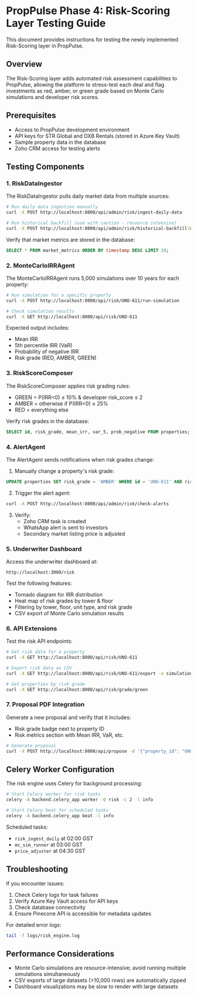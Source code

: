 # PropPulse Phase 4: Risk-Scoring Layer Testing Guide

This document provides instructions for testing the newly implemented Risk-Scoring layer in PropPulse.

## Overview

The Risk-Scoring layer adds automated risk assessment capabilities to PropPulse, allowing the platform to stress-test each deal and flag investments as red, amber, or green grade based on Monte Carlo simulations and developer risk scores.

## Prerequisites

- Access to PropPulse development environment
- API keys for STR Global and DXB Rentals (stored in Azure Key Vault)
- Sample property data in the database
- Zoho CRM access for testing alerts

## Testing Components

### 1. RiskDataIngestor

The RiskDataIngestor pulls daily market data from multiple sources:

```bash
# Run daily data ingestion manually
curl -X POST http://localhost:8000/api/admin/risk/ingest-daily-data

# Run historical backfill (use with caution - resource intensive)
curl -X POST http://localhost:8000/api/admin/risk/historical-backfill?days=30
```

Verify that market metrics are stored in the database:

```sql
SELECT * FROM market_metrics ORDER BY timestamp DESC LIMIT 10;
```

### 2. MonteCarloIRRAgent

The MonteCarloIRRAgent runs 5,000 simulations over 10 years for each property:

```bash
# Run simulation for a specific property
curl -X POST http://localhost:8000/api/risk/UNO-611/run-simulation

# Check simulation results
curl -X GET http://localhost:8000/api/risk/UNO-611
```

Expected output includes:
- Mean IRR
- 5th percentile IRR (VaR)
- Probability of negative IRR
- Risk grade (RED, AMBER, GREEN)

### 3. RiskScoreComposer

The RiskScoreComposer applies risk grading rules:
- GREEN = P(IRR<0) ≤ 10% & developer risk_score ≤ 2
- AMBER = otherwise if P(IRR<0) ≤ 25%
- RED = everything else

Verify risk grades in the database:

```sql
SELECT id, risk_grade, mean_irr, var_5, prob_negative FROM properties;
```

### 4. AlertAgent

The AlertAgent sends notifications when risk grades change:

1. Manually change a property's risk grade:
```sql
UPDATE properties SET risk_grade = 'AMBER' WHERE id = 'UNO-611' AND risk_grade = 'GREEN';
```

2. Trigger the alert agent:
```bash
curl -X POST http://localhost:8000/api/admin/risk/check-alerts
```

3. Verify:
   - Zoho CRM task is created
   - WhatsApp alert is sent to investors
   - Secondary market listing price is adjusted

### 5. Underwriter Dashboard

Access the underwriter dashboard at:
```
http://localhost:3000/risk
```

Test the following features:
- Tornado diagram for IRR distribution
- Heat map of risk grades by tower & floor
- Filtering by tower, floor, unit type, and risk grade
- CSV export of Monte Carlo simulation results

### 6. API Extensions

Test the risk API endpoints:

```bash
# Get risk data for a property
curl -X GET http://localhost:8000/api/risk/UNO-611

# Export risk data as CSV
curl -X GET http://localhost:8000/api/risk/UNO-611/export -o simulation_results.csv

# Get properties by risk grade
curl -X GET http://localhost:8000/api/risk/grade/green
```

### 7. Proposal PDF Integration

Generate a new proposal and verify that it includes:
- Risk grade badge next to property ID
- Risk metrics section with Mean IRR, VaR, etc.

```bash
# Generate proposal
curl -X POST http://localhost:8000/api/propose -d '{"property_id": "UNO-611", "language": "en"}'
```

## Celery Worker Configuration

The risk engine uses Celery for background processing:

```bash
# Start Celery worker for risk tasks
celery -A backend.celery_app worker -Q risk -c 2 -l info

# Start Celery beat for scheduled tasks
celery -A backend.celery_app beat -l info
```

Scheduled tasks:
- `risk_ingest_daily` at 02:00 GST
- `mc_sim_runner` at 03:00 GST
- `price_adjuster` at 04:30 GST

## Troubleshooting

If you encounter issues:

1. Check Celery logs for task failures
2. Verify Azure Key Vault access for API keys
3. Check database connectivity
4. Ensure Pinecone API is accessible for metadata updates

For detailed error logs:
```bash
tail -f logs/risk_engine.log
```

## Performance Considerations

- Monte Carlo simulations are resource-intensive; avoid running multiple simulations simultaneously
- CSV exports of large datasets (>10,000 rows) are automatically zipped
- Dashboard visualizations may be slow to render with large datasets
